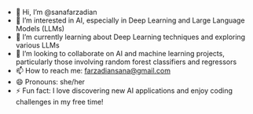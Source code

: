 - 👋 Hi, I’m @sanafarzadian
- 👀 I’m interested in AI, especially in Deep Learning and Large Language Models (LLMs)
- 🌱 I’m currently learning about Deep Learning techniques and exploring various LLMs
- 💞️ I’m looking to collaborate on AI and machine learning projects, particularly those involving random forest classifiers and regressors
- 📫 How to reach me: farzadiansana@gmail.com
- 😄 Pronouns: she/her
- ⚡ Fun fact: I love discovering new AI applications and enjoy coding challenges in my free time!
